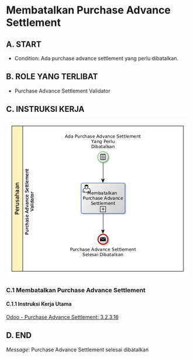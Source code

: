 # Membatalkan Purchase Advance Settlement

## <a name="input">A. START</a>

* Condition: Ada purchase advance settlement yang perlu dibatalkan.

## <a name="role">B. ROLE YANG TERLIBAT</a>

* Purchase Advance Settlement Validator

## <a name="instruksi">C. INSTRUKSI KERJA</a>

![](../img/prosedur-kerja/membatalkan-purchase-advance-settlement.png)

### C.1 Membatalkan Purchase Advance Settlement

#### C.1.1 Instruksi Kerja Utama

[Odoo - Purchase Advance Settlement: 3.2.3.16](../transaksi/purchase-advance-settlement/batal.md)

## <a name="input">D. END</a>

*Message*: Purchase Advance Settlement selesai dibatalkan

